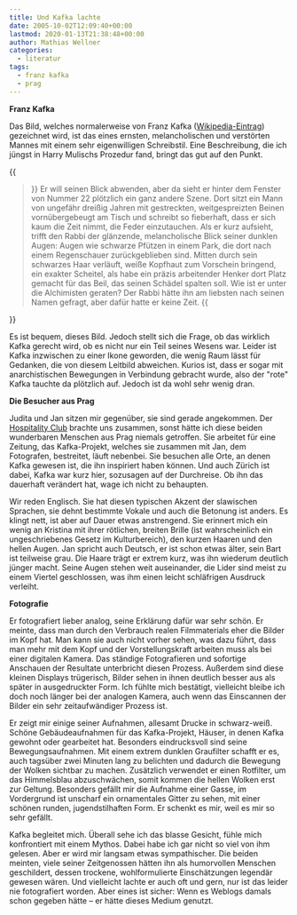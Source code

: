 ```yaml
---
title: Und Kafka lachte
date: 2005-10-02T12:09:40+00:00
lastmod: 2020-01-13T21:38:48+00:00
author: Mathias Wellner
categories:
  - literatur
tags:
  - franz kafka
  - prag
---
```

**Franz Kafka**

Das Bild, welches normalerweise von Franz Kafka ([Wikipedia-Eintrag](https://de.wikipedia.org/wiki/Kafka)) gezeichnet wird, ist das eines ernsten, melancholischen und verstörten Mannes mit einem sehr eigenwilligen Schreibstil. Eine Beschreibung, die ich jüngst in Harry Mulischs Prozedur fand, bringt das gut auf den Punkt.

{{<blockquote cite="Harry Mulisch, Die Prozedur">}}
Er will seinen Blick abwenden, aber da sieht er hinter dem Fenster von Nummer 22 plötzlich ein ganz andere Szene. Dort sitzt ein Mann von ungefähr dreißig Jahren mit gestreckten, weitgespreizten Beinen vornübergebeugt am Tisch und schreibt so fieberhaft, dass er sich kaum die Zeit nimmt, die Feder einzutauchen. Als er kurz aufsieht, trifft den Rabbi der glänzende, melancholische Blick seiner dunklen Augen: Augen wie schwarze Pfützen in einem Park, die dort nach einem Regenschauer zurückgeblieben sind. Mitten durch sein schwarzes Haar verläuft, weiße Kopfhaut zum Vorschein bringend, ein exakter Scheitel, als habe ein präzis arbeitender Henker dort Platz gemacht für das Beil, das seinen Schädel spalten soll. Wie ist er unter die Alchimisten geraten? Der Rabbi hätte ihn am liebsten nach seinen Namen gefragt, aber dafür hatte er keine Zeit. 
{{</blockquote>}}

Es ist bequem, dieses Bild. Jedoch stellt sich die Frage, ob das wirklich Kafka gerecht wird, ob es nicht nur ein Teil seines Wesens war. Leider ist Kafka inzwischen zu einer Ikone geworden, die wenig Raum lässt für Gedanken, die von diesem Leitbild abweichen. Kurios ist, dass er sogar mit anarchistischen Bewegungen in Verbindung gebracht wurde, also der "rote" Kafka tauchte da plötzlich auf. Jedoch ist da wohl sehr wenig dran.

**Die Besucher aus Prag**

Judita und Jan sitzen mir gegenüber, sie sind gerade angekommen. Der [Hospitality Club](http://www.hospitalityclub.org) brachte uns zusammen, sonst hätte ich diese beiden wunderbaren Menschen aus Prag niemals getroffen. Sie arbeitet für eine Zeitung, das Kafka-Projekt, welches sie zusammen mit Jan, dem Fotografen, bestreitet, läuft nebenbei. Sie besuchen alle Orte, an denen Kafka gewesen ist, die ihn inspiriert haben können. Und auch Zürich ist dabei, Kafka war kurz hier, sozusagen auf der Durchreise. Ob ihn das dauerhaft verändert hat, wage ich nicht zu behaupten.

Wir reden Englisch. Sie hat diesen typischen Akzent der slawischen Sprachen, sie dehnt bestimmte Vokale und auch die Betonung ist anders. Es klingt nett, ist aber auf Dauer etwas anstrengend. Sie erinnert mich ein wenig an Kristina mit ihrer rötlichen, breiten Brille (ist wahrscheinlich ein ungeschriebenes Gesetz im Kulturbereich), den kurzen Haaren und den hellen Augen. Jan spricht auch Deutsch, er ist schon etwas älter, sein Bart ist teilweise grau. Die Haare trägt er extrem kurz, was ihn wiederum deutlich jünger macht. Seine Augen stehen weit auseinander, die Lider sind meist zu einem Viertel geschlossen, was ihm einen leicht schläfrigen Ausdruck verleiht.

**Fotografie**

Er fotografiert lieber analog, seine Erklärung dafür war sehr schön. Er meinte, dass man durch den Verbrauch realen Filmmaterials eher die Bilder im Kopf hat. Man kann sie auch nicht vorher sehen, was dazu führt, dass man mehr mit dem Kopf und der Vorstellungskraft arbeiten muss als bei einer digitalen Kamera. Das ständige Fotografieren und sofortige Anschauen der Resultate unterbricht diesen Prozess. Außerdem sind diese kleinen Displays trügerisch, Bilder sehen in ihnen deutlich besser aus als später in ausgedruckter Form. Ich fühlte mich bestätigt, vielleicht bleibe ich doch noch länger bei der analogen Kamera, auch wenn das Einscannen der Bilder ein sehr zeitaufwändiger Prozess ist.

Er zeigt mir einige seiner Aufnahmen, allesamt Drucke in schwarz-weiß. Schöne Gebäudeaufnahmen für das Kafka-Projekt, Häuser, in denen Kafka gewohnt oder gearbeitet hat. Besonders eindrucksvoll sind seine Bewegungsaufnahmen. Mit einem extrem dunklen Graufilter schafft er es, auch tagsüber zwei Minuten lang zu belichten und dadurch die Bewegung der Wolken sichtbar zu machen. Zusätzlich verwendet er einen Rotfilter, um das Himmelsblau abzuschwächen, somit kommen die hellen Wolken erst zur Geltung. Besonders gefällt mir die Aufnahme einer Gasse, im Vordergrund ist unscharf ein ornamentales Gitter zu sehen, mit einer schönen runden, jugendstilhaften Form. Er schenkt es mir, weil es mir so sehr gefällt.

Kafka begleitet mich. Überall sehe ich das blasse Gesicht, fühle mich konfrontiert mit einem Mythos. Dabei habe ich gar nicht so viel von ihm gelesen. Aber er wird mir langsam etwas sympathischer. Die beiden meinten, viele seiner Zeitgenossen hätten ihn als humorvollen Menschen geschildert, dessen trockene, wohlformulierte Einschätzungen legendär gewesen wären. Und vielleicht lachte er auch oft und gern, nur ist das leider nie fotografiert worden. Aber eines ist sicher: Wenn es Weblogs damals schon gegeben hätte &#8211; er hätte dieses Medium genutzt.